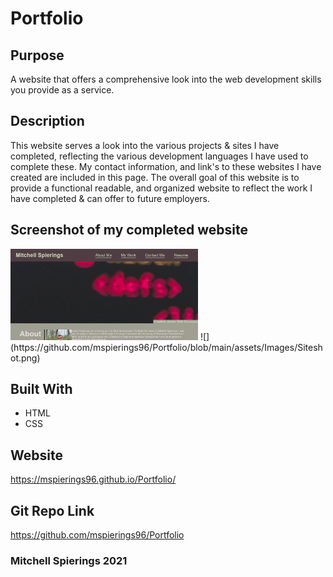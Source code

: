 # Portfolio

## Purpose
A website that offers a comprehensive look into the web development skills you provide as a service. 

## Description
This website serves a look into the various projects & sites I have completed, reflecting the various development languages I have used to complete these. My contact information, and link's to these websites I have created are included in this page. The overall goal of this website is to provide a functional readable, and organized website to reflect the work I have completed & can offer to future employers.

## Screenshot of my completed website

<img src="https://github.com/mspierings96/Portfolio/blob/main/assets/Images/Siteshot.png" width="300">
![](https://github.com/mspierings96/Portfolio/blob/main/assets/Images/Siteshot.png)

## Built With
* HTML
* CSS

## Website
https://mspierings96.github.io/Portfolio/

## Git Repo Link
https://github.com/mspierings96/Portfolio

### Mitchell Spierings 2021
